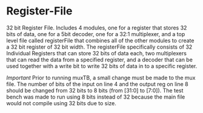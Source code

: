 # Register-File
32 bit Register File.
Includes 4 modules, one for a register that stores 32 bits of data, one for a 5bit decoder, one for a 32:1 multiplexer, and a top level file called registerFile that combines all of the other modules to create a 32 bit register of 32 bit width.
The registerFile specifically consists of 32 Individual Registers that can store 32 bits of data each, two multiplexers that can read the data from a specified register, and a decoder that can be used together with a write bit to write 32 bits of data in to a specific register. 

*Important* Prior to running muxTB, a small change must be made to the mux file. The number of bits of the input on line 4 and the output reg on line 8 should be changed from 32 bits to 8 bits (from [31:0] to [7:0]). The test bench was made to run using 8 bits instead of 32 because the main file would not compile using 32 bits due to size.

